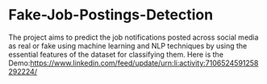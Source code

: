 # Fake-Job-Postings-Detection
The project aims to predict the job notifications posted across social media as real or fake using machine learning and NLP techniques by using the essential features of the dataset for classifying them.
Here is the Demo:https://www.linkedin.com/feed/update/urn:li:activity:7106524591258292224/
